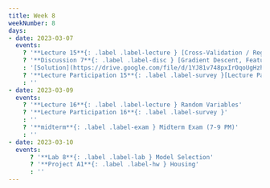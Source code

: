 ```yaml
---
title: Week 8
weekNumber: 8
days:
- date: 2023-03-07
  events:
    ? '**Lecture 15**{: .label .label-lecture } [Cross-Validation / Regularization](lecture/lec15)'
    ? '**Discussion 7**{: .label .label-disc } [Gradient Descent, Feature Engineering](https://drive.google.com/file/d/1dUIFaoyvQjsqZ9kbD_xuAjOIgxeasV_h/view?usp=sharing)' 
    : '[Solution](https://drive.google.com/file/d/1YJ81v748pxIrOqoUgHzh5MUCN6uUdTSI/view?usp=sharing)'
    ? '**Lecture Participation 15**{: .label .label-survey }[Lecture Participation 15](https://app.sli.do/event/jStDwuCJEg14D6by1r41ZR/embed/polls/ff078b4b-88ad-49ed-b0e0-54b605405d32)'
    : ''
- date: 2023-03-09
  events:
    ? '**Lecture 16**{: .label .label-lecture } Random Variables'
    ? '**Lecture Participation 16**{: .label .label-survey }'
    : ''
    ? '**midterm**{: .label .label-exam } Midterm Exam (7-9 PM)'
    : ''
- date: 2023-03-10
  events:
      ? '**Lab 8**{: .label .label-lab } Model Selection'
      ? '**Project A1**{: .label .label-hw } Housing'
      : ''
---
```

